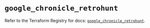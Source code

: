 # `google_chronicle_retrohunt`

Refer to the Terraform Registry for docs: [`google_chronicle_retrohunt`](https://registry.terraform.io/providers/hashicorp/google/6.41.0/docs/resources/chronicle_retrohunt).
